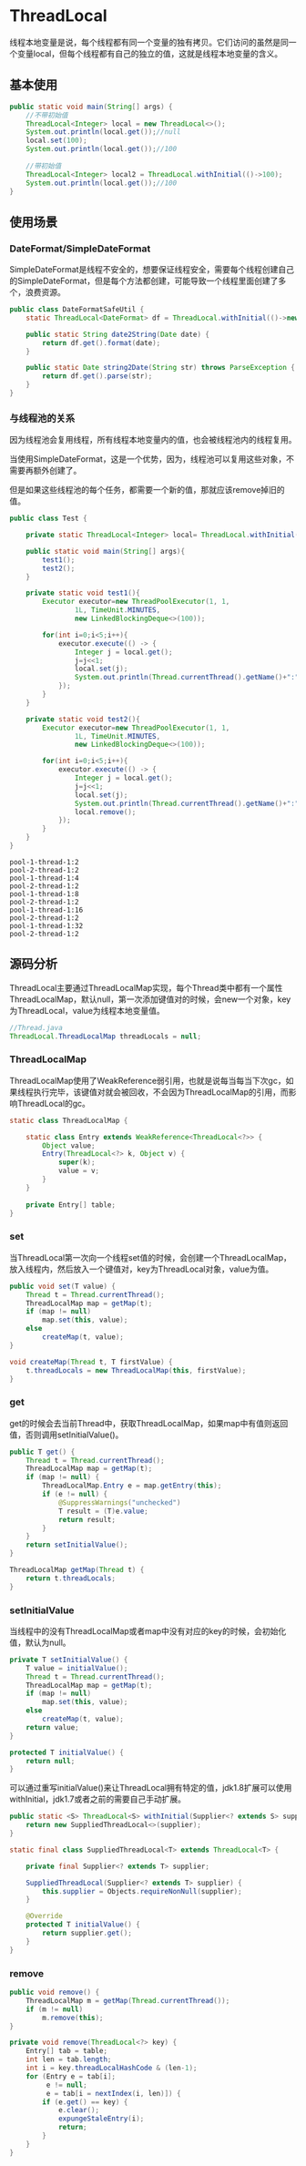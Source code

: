 # ThreadLocal

线程本地变量是说，每个线程都有同一个变量的独有拷贝。它们访问的虽然是同一个变量local，但每个线程都有自己的独立的值，这就是线程本地变量的含义。

## 基本使用

```java
public static void main(String[] args) {
    //不带初始值
    ThreadLocal<Integer> local = new ThreadLocal<>();
    System.out.println(local.get());//null
    local.set(100);
    System.out.println(local.get());//100
    
    //带初始值
    ThreadLocal<Integer> local2 = ThreadLocal.withInitial(()->100);
    System.out.println(local.get());//100
}
```





## 使用场景

### DateFormat/SimpleDateFormat

SimpleDateFormat是线程不安全的，想要保证线程安全，需要每个线程创建自己的SimpleDateFormat，但是每个方法都创建，可能导致一个线程里面创建了多个，浪费资源。

```java
public class DateFormatSafeUtil {
    static ThreadLocal<DateFormat> df = ThreadLocal.withInitial(()->new SimpleDateFormat("yyyy-MM-dd HH:mm:ss"));

    public static String date2String(Date date) {
        return df.get().format(date);
    }

    public static Date string2Date(String str) throws ParseException {
        return df.get().parse(str);
    }
}
```





### 与线程池的关系

因为线程池会复用线程，所有线程本地变量内的值，也会被线程池内的线程复用。

当使用SimpleDateFormat，这是一个优势，因为，线程池可以复用这些对象，不需要再额外创建了。

但是如果这些线程池的每个任务，都需要一个新的值，那就应该remove掉旧的值。

```java
public class Test {

    private static ThreadLocal<Integer> local= ThreadLocal.withInitial(()->new Integer(1));

    public static void main(String[] args){
        test1();
        test2();
    }

    private static void test1(){
        Executor executor=new ThreadPoolExecutor(1, 1,
                1L, TimeUnit.MINUTES,
                new LinkedBlockingDeque<>(100));

        for(int i=0;i<5;i++){
            executor.execute(() -> {
                Integer j = local.get();
                j=j<<1;
                local.set(j);
                System.out.println(Thread.currentThread().getName()+":"+j);
            });
        }
    }

    private static void test2(){
        Executor executor=new ThreadPoolExecutor(1, 1,
                1L, TimeUnit.MINUTES,
                new LinkedBlockingDeque<>(100));

        for(int i=0;i<5;i++){
            executor.execute(() -> {
                Integer j = local.get();
                j=j<<1;
                local.set(j);
                System.out.println(Thread.currentThread().getName()+":"+j);
                local.remove();
            });
        }
    }
}
```


```
pool-1-thread-1:2
pool-2-thread-1:2
pool-1-thread-1:4
pool-2-thread-1:2
pool-1-thread-1:8
pool-2-thread-1:2
pool-1-thread-1:16
pool-2-thread-1:2
pool-1-thread-1:32
pool-2-thread-1:2
```



## 源码分析

ThreadLocal主要通过ThreadLocalMap实现，每个Thread类中都有一个属性ThreadLocalMap，默认null，第一次添加键值对的时候，会new一个对象，key为ThreadLocal，value为线程本地变量值。

```java
//Thread.java
ThreadLocal.ThreadLocalMap threadLocals = null;
```

### ThreadLocalMap

ThreadLocalMap使用了WeakReference弱引用，也就是说每当每当下次gc，如果线程执行完毕，该键值对就会被回收，不会因为ThreadLocalMap的引用，而影响ThreadLocal的gc。

```java
static class ThreadLocalMap {

    static class Entry extends WeakReference<ThreadLocal<?>> {
        Object value;
        Entry(ThreadLocal<?> k, Object v) {
            super(k);
            value = v;
        }
    }
    
    private Entry[] table;
}
```



### set

当ThreadLocal第一次向一个线程set值的时候，会创建一个ThreadLocalMap，放入线程内，然后放入一个键值对，key为ThreadLocal对象，value为值。

```java
public void set(T value) {
    Thread t = Thread.currentThread();
    ThreadLocalMap map = getMap(t);
    if (map != null)
        map.set(this, value);
    else
        createMap(t, value);
}

void createMap(Thread t, T firstValue) {
    t.threadLocals = new ThreadLocalMap(this, firstValue);
}
```



### get

get的时候会去当前Thread中，获取ThreadLocalMap，如果map中有值则返回值，否则调用setInitialValue()。

```java
public T get() {
    Thread t = Thread.currentThread();
    ThreadLocalMap map = getMap(t);
    if (map != null) {
        ThreadLocalMap.Entry e = map.getEntry(this);
        if (e != null) {
            @SuppressWarnings("unchecked")
            T result = (T)e.value;
            return result;
        }
    }
    return setInitialValue();
}

ThreadLocalMap getMap(Thread t) {
    return t.threadLocals;
}
```

### setInitialValue

当线程中的没有ThreadLocalMap或者map中没有对应的key的时候，会初始化值，默认为null。

```java
private T setInitialValue() {
    T value = initialValue();
    Thread t = Thread.currentThread();
    ThreadLocalMap map = getMap(t);
    if (map != null)
        map.set(this, value);
    else
        createMap(t, value);
    return value;
}

protected T initialValue() {
    return null;
}
```

可以通过重写initialValue()来让ThreadLocal拥有特定的值，jdk1.8扩展可以使用withInitial，jdk1.7或者之前的需要自己手动扩展。

```java
public static <S> ThreadLocal<S> withInitial(Supplier<? extends S> supplier) {
    return new SuppliedThreadLocal<>(supplier);
}

static final class SuppliedThreadLocal<T> extends ThreadLocal<T> {

    private final Supplier<? extends T> supplier;

    SuppliedThreadLocal(Supplier<? extends T> supplier) {
        this.supplier = Objects.requireNonNull(supplier);
    }

    @Override
    protected T initialValue() {
        return supplier.get();
    }
}
```



### remove

```java
public void remove() {
    ThreadLocalMap m = getMap(Thread.currentThread());
    if (m != null)
        m.remove(this);
}

private void remove(ThreadLocal<?> key) {
    Entry[] tab = table;
    int len = tab.length;
    int i = key.threadLocalHashCode & (len-1);
    for (Entry e = tab[i];
         e != null;
         e = tab[i = nextIndex(i, len)]) {
        if (e.get() == key) {
            e.clear();
            expungeStaleEntry(i);
            return;
        }
    }
}
```



